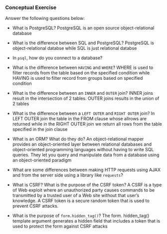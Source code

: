 ### Conceptual Exercise

Answer the following questions below:

- What is PostgreSQL?
PostgreSQL is an open source object-relational database

- What is the difference between SQL and PostgreSQL?
PostgreSQL is object-relational databse while SQL is just relational databse

- In `psql`, how do you connect to a database?


- What is the difference between `HAVING` and `WHERE`?
WHERE is used to filter records from the table based on the specified condition while HAVING is used to filter record from groups based on specified condition

- What is the difference between an `INNER` and `OUTER` join?
INNER joins result in the intersection of 2 tables. OUTER joins results in the union of 2 tables

- What is the difference between a `LEFT OUTER` and `RIGHT OUTER` join?
In LEFT OUTER join the table in the FROM clause whose allrows are returned while in the RIGHT OUTER join we return all rows from the table specified in the join clause

- What is an ORM? What do they do?
An object-relational mapper provides an object-oriented layer between relational databases and object-oriented programming languages without having to write SQL queries. They let you query and manipulate data from a database using an object-oriented paradigm

- What are some differences between making HTTP requests using AJAX 
  and from the server side using a library like `requests`?

- What is CSRF? What is the purpose of the CSRF token?
A CSRF is a type of Web exploit where an unauthorized party causes commands to be transmitted by a trusted user of a Web site without that user’s knowledge. A CSRF token is a secure random token that is used to prevent CSRF attacks.

- What is the purpose of `form.hidden_tag()`?
The form. hidden_tag() template argument generates a hidden field that includes a token that is used to protect the form against CSRF attacks